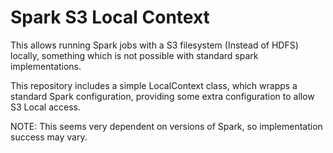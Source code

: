 # Spark S3 Local Context

This allows running Spark jobs with a S3 filesystem (Instead of HDFS) locally, something which is not possible with standard spark implementations.

This repository includes a simple LocalContext class, which wrapps a standard Spark configuration, providing some extra configuration to allow S3 Local access.

NOTE: This seems very dependent on versions of Spark, so implementation success may vary.